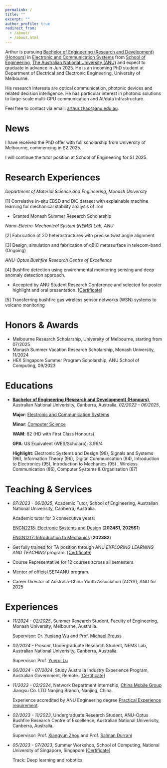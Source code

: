 ```yaml
---
permalink: /
title: ""
excerpt: ""
author_profile: true
redirect_from: 
  - /about/
  - /about.html
---
```



<span class='anchor' id='about-me'></span>

Arthur is pursuing [Bachelor of Engineering (Research and Development) (Honours)](https://programsandcourses.anu.edu.au/2022/program/aenrd) in [Electronic and Communication Systems](https://programsandcourses.anu.edu.au/2022/major/ELCO-MAJ) from [School of Engineering](https://eng.anu.edu.au/), [The Australian National University (ANU)](https://www.anu.edu.au/) and expect to graduate in advance in Jun 2025. He is an incoming PhD student at Department of Electrical and Electronic Engineering, University of Melbourne.

His research interests are optical communication, photonic devices and related decision intelligence. He has particular interest in photonic solutions to large-scale multi-GPU communication and AI/data infrastructure.

Feel free to contact via email: [arthur.zhao@anu.edu.au](mailto:arthur.zhao@anu.edu.au).

# News
I have received the PhD offer with full scholarship from University of Melbourne, commencing in S2 2025.

I will continue the tutor position at School of Engineering for S1 2025.

# Research Experiences

_Department of Material Science and Engineering, Monash University_

[1] Correlative in-situ EBSD and DIC dataset with explainable machine learning for mechanical stability analysis of iron
- Granted Monash Summer Research Scholarship

_Nano-Electro-Mechanical System (NEMS) Lab, ANU_

[2] Fabrication of 2D heterostructures with precise twist angle alignment

[3] Design, simulation and fabrication of qBIC metasurface in telecom-band (Ongoing)

_ANU-Optus Bushfire Research Centre of Excellence_

[4] Bushfire detection using environmental monitoring sensing and deep anomaly detection approach. 

- Accepted by ANU Student Research Conference and selected for poster highlight and oral presentation. [[Certificate]](https://www.dropbox.com/scl/fi/qg1qkju45z6fki7b0gsh7/Certificate-of-Participation.jpg?rlkey=o5z3x0adiclo49qysgs7cnmks&st=sr7i8b21&dl=0)

[5] Transferring bushfire gas wireless sensor networks (WSN) systems to volcano monitoring


# Honors & Awards
- Melbourne Research Scholarship, University of Melbourne, starting from 07/2025
- Monash Summer Vacation Research Scholarship, Monash University, 11/2024
- HEX Singapore Summer Program Scholarship, ANU School of Computing, 09/2023

# Educations
- [**Bachelor of Engineering (Research and Development) (Honours)**](https://programsandcourses.anu.edu.au/2022/program/aenrd), Australian National Univerisity, Canberra, Australia, *02/2022 - 06/2025*,

  **Major**: [Electronic and Communication Systems](https://programsandcourses.anu.edu.au/2022/major/ELCO-MAJ)

  **Minor**: [Computer Science](https://programsandcourses.anu.edu.au/2022/minor/csci-min)

  **WAM**: 82 (HD with First Class Honours)

  **GPA**: US Equivalent (WES/Scholaro): 3.96/4

  **Highlight**: Electronic Systems and Design (98), Signals and Systems (96), Information Theory (96), Digital Communication (94), Introduction to Electronics (95), Introduction to Mechanics (95) , Wireless Communication (86), Computer Systems & Organisation (87)


# Teaching & Services
- *07/2023 - 06/2025*, Academic Tutor, School of Engineering, Australian National Univerisity, Canberra, Australia.

  Academic tutor for 3 consecutive years:

    [ENGN2218: Electronic Systems and Design](https://programsandcourses.anu.edu.au/2024/course/engn2218) (**2024S1**, **2025S1**)

    [ENGN1217: Introduction to Mechanics](https://programsandcourses.anu.edu.au/2023/course/engn1217) (**2023S2**)

- Get fully trained for TA position through ANU _EXPLORING LEARNING AND TEACHING_ program. [[Certificate]](https://www.dropbox.com/scl/fi/ackxbpnhggc1vzbo9tb1q/ELT-Certificate-ZHAO-Arthur.pdf?rlkey=d8gd61wcoko5bvt4mob56w7e7&st=mbhn5qey&dl=0) 
- Course Representative for 12 courses across all semesters.
- Mentor of official SET4ANU program.
- Career Director of Australia-China Youth Association (ACYA), ANU for 2025

# Experiences
- *11/2024 - 02/2025*, Summer Research Student, Faculty of Engineering, Monash University, Melbourne, Australia.

  Supervisor: Dr. [Yuxiang Wu](https://scholar.google.com/citations?user=1JBjOO8AAAAJ&hl=en) and Prof. [Michael Preuss](https://research.monash.edu/en/persons/michael-preuss)

- *02/2024 - Present*, Undergraduate Research Student, NEMS Lab, Australian National Univerisity, Canberra, Australia.

  Supervisor: Prof. [Yuerui Lu](https://eng.anu.edu.au/people/yuerui-lu/)

- *06/2024 - 07/2024*, Study Australia Industry Experience Program, Australian Government, Remote. [[Certificate]](https://www.dropbox.com/scl/fi/di7x8nk4fe4nnrtnw7nkr/Study-Australia-Industry-Experience-Program.pdf?rlkey=yimvd2thfq7qshdcij27rb36g&st=9yvzi4u3&dl=0)

- *11/2023 - 02/2024*, Network Department Internship, [China Mobile Group](https://www.chinamobileltd.com/en/global/home.php) Jiangsu Co. LTD Nanjing Branch, Nanjing, China.

  Experience accredited by ANU Engineering degree [Practical Experience requirement](https://programsandcourses.anu.edu.au/course/engn3100).

- *02/2023 - 11/2023*, Undergraduate Research Student, ANU-Optus Bushfire Research Centre of Excellence, Australian National Univerisity, Canberra, Australia.

  Supervisor: Prof. [Xiangyun Zhou](https://sites.google.com/view/xiangyun-zhou/) and Prof. [Salman Durrani](https://eng.anu.edu.au/people/salman-durrani/)

- *05/2023 - 07/2023*, Summer Workshop, School of Computing, National University of Singapore, Singapore [[Certificate]](https://www.dropbox.com/scl/fi/o7po6h4s5svmsimdea9a3/Certificate-of-Completion.jpg?rlkey=k2iwh9r0wtzhvu3f0wmse0w0k&st=ndk1yacg&dl=0)

  Track: Deep learning and robotics


